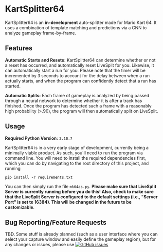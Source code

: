 # KartSplitter64

KartSplitter64 is an **in-development** auto-splitter made for Mario Kart 64. It uses a combination of template matching and predictions via a CNN to analyze gameplay frame-by-frame.

## Features

**Automatic Starts and Resets:** KartSplitter64 can determine whether or not a reset has occurred, and automatically reset LiveSplit for you. Likewise, it can automatically start a run for you. Please note that the timer will be incremented by 3 seconds to account for the delay between when a run actually starts, and when the program can confidently detect that a run has started.

**Automatic Splits:** Each frame of gameplay is analyzed by being passed through a neural network to determine whether it is after a track has finished. Once the program has detected such a frame with a reasonably high probability (>.90), the program will then automatically split on LiveSplit.

## Usage

**Required Python Version:** `3.10.7`

KartSplitter64 is in a very early stage of development, currently being a minimally viable product. As such, you'll need to run the program via command line. You will need to install the required dependencies first, which you can do by navigating to the root directory of this project, and running 
```
pip install -r requirements.txt
```

You can then simply run the file `mk64as.py`. **Please make sure that LiveSplit Server is currently running before you do this! Also, check to make sure that the LiveSplit Server is configured to the default settings (i.e., "Server Port" is set to 16384). This will be changed in the future to be customizable.**

## Bug Reporting/Feature Requests
TBD. Some stuff is already planned (such as a user interface where you can select your capture window and easily define the gameplay region), but for any changes or issues, please use [![GitHub issues](https://img.shields.io/github/issues/chris-ehmann/KartSplitter64.svg?style=plastic)](https://github.com/chris-ehmann/KartSplitter64/issues)









